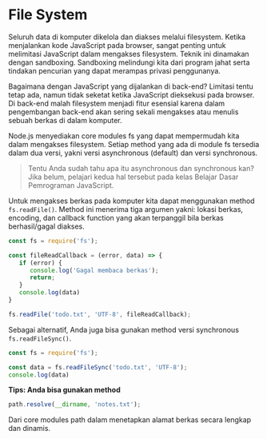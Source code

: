 # File System

Seluruh data di komputer dikelola dan diakses melalui filesystem. Ketika menjalankan kode JavaScript pada browser, sangat penting untuk melimitasi JavaScript dalam mengakses filesystem. Teknik ini dinamakan dengan sandboxing. Sandboxing melindungi kita dari program jahat serta tindakan pencurian yang dapat merampas privasi penggunanya.

Bagaimana dengan JavaScript yang dijalankan di back-end? Limitasi tentu tetap ada, namun tidak seketat ketika JavaScript dieksekusi pada browser. Di back-end malah filesystem menjadi fitur esensial karena dalam pengembangan back-end akan sering sekali mengakses atau menulis sebuah berkas di dalam komputer. 

Node.js menyediakan core modules fs yang dapat mempermudah kita dalam mengakses filesystem. Setiap method yang ada di module fs tersedia dalam dua versi, yakni versi asynchronous (default) dan versi synchronous. 

> Tentu Anda sudah tahu apa itu asynchronous dan synchronous kan? Jika belum, pelajari kedua hal tersebut pada kelas Belajar Dasar Pemrograman JavaScript.

Untuk mengakses berkas pada komputer kita dapat menggunakan method `fs.readFile()`. Method ini menerima tiga argumen yakni: lokasi berkas, encoding, dan callback function yang akan terpanggil bila berkas berhasil/gagal diakses.

```js
const fs = require('fs');

const fileReadCallback = (error, data) => {
   if (error) {
      console.log('Gagal membaca berkas');
      return;
   }
   console.log(data)
}

fs.readFile('todo.txt', 'UTF-8', fileReadCallback);
```

Sebagai alternatif, Anda juga bisa gunakan method versi synchronous `fs.readFileSync()`.

```js
const fs = require('fs');

const data = fs.readFileSync('todo.txt', 'UTF-8');
console.log(data)
```

**Tips: Anda bisa gunakan method**
```js
path.resolve(__dirname, 'notes.txt');
```
Dari core modules path dalam menetapkan alamat berkas secara lengkap dan dinamis.